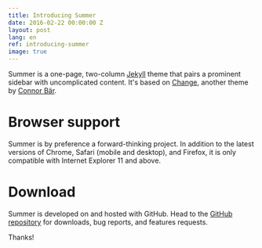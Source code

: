 ```yaml
---
title: Introducing Summer
date: 2016-02-22 00:00:00 Z
layout: post
lang: en
ref: introducing-summer
image: true
---
```


Summer is a one-page, two-column [Jekyll](http://jekyllrb.com) theme that pairs a prominent sidebar with uncomplicated content. It's based on [Change](https://madebyconnor.github.io/change), another theme by [Connor Bär](http:s//connorbaer.co).

# Browser support

Summer is by preference a forward-thinking project. In addition to the latest versions of Chrome, Safari (mobile and desktop), and Firefox, it is only compatible with Internet Explorer 11 and above.

# Download

Summer is developed on and hosted with GitHub. Head to the [GitHub repository](https://github.com/madebyconnor/summer) for downloads, bug reports, and features requests.

Thanks!
